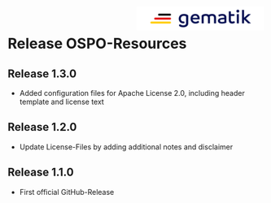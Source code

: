 <img align="right" alt="gematik" width="250" height="47" src="media/Gematik_Logo_Flag.png"/> <br/>    

# Release OSPO-Resources

## Release 1.3.0
- Added configuration files for Apache License 2.0, including header template and license text

## Release 1.2.0
- Update License-Files by adding additional notes and disclaimer

## Release 1.1.0
- First official GitHub-Release